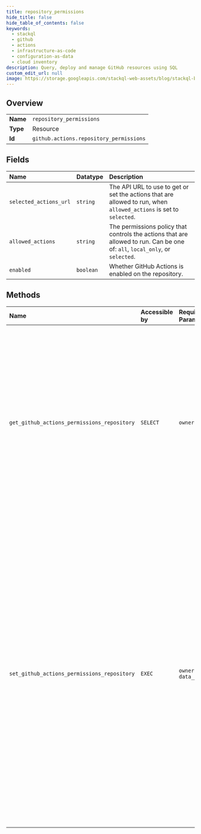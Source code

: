 ```yaml
---
title: repository_permissions
hide_title: false
hide_table_of_contents: false
keywords:
  - stackql
  - github
  - actions
  - infrastructure-as-code
  - configuration-as-data
  - cloud inventory
description: Query, deploy and manage GitHub resources using SQL
custom_edit_url: null
image: https://storage.googleapis.com/stackql-web-assets/blog/stackql-blog-post-featured-image.png
---
```

  
    

## Overview
<table><tbody>
<tr><td><b>Name</b></td><td><code>repository_permissions</code></td></tr>
<tr><td><b>Type</b></td><td>Resource</td></tr>
<tr><td><b>Id</b></td><td><code>github.actions.repository_permissions</code></td></tr>
</tbody></table>

## Fields
| Name | Datatype | Description |
|:-----|:---------|:------------|
| `selected_actions_url` | `string` | The API URL to use to get or set the actions that are allowed to run, when `allowed_actions` is set to `selected`. |
| `allowed_actions` | `string` | The permissions policy that controls the actions that are allowed to run. Can be one of: `all`, `local_only`, or `selected`. |
| `enabled` | `boolean` | Whether GitHub Actions is enabled on the repository. |
## Methods
| Name | Accessible by | Required Params | Description |
|:-----|:--------------|:----------------|:------------|
| `get_github_actions_permissions_repository` | `SELECT` | `owner, repo` | Gets the GitHub Actions permissions policy for a repository, including whether GitHub Actions is enabled and the actions allowed to run in the repository.<br /><br />You must authenticate using an access token with the `repo` scope to use this<br />endpoint. GitHub Apps must have the `administration` repository permission to use this API. |
| `set_github_actions_permissions_repository` | `EXEC` | `owner, repo, data__enabled` | Sets the GitHub Actions permissions policy for enabling GitHub Actions and allowed actions in the repository.<br /><br />If the repository belongs to an organization or enterprise that has set restrictive permissions at the organization or enterprise levels, such as `allowed_actions` to `selected` actions, then you cannot override them for the repository.<br /><br />You must authenticate using an access token with the `repo` scope to use this endpoint. GitHub Apps must have the `administration` repository permission to use this API. |
